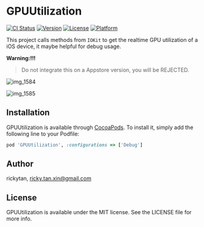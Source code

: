 # GPUUtilization

[![CI Status](https://img.shields.io/travis/rickytan/GPUUtilization.svg?style=flat)](https://travis-ci.org/rickytan/GPUUtilization)
[![Version](https://img.shields.io/cocoapods/v/GPUUtilization.svg?style=flat)](https://cocoapods.org/pods/GPUUtilization)
[![License](https://img.shields.io/cocoapods/l/GPUUtilization.svg?style=flat)](https://cocoapods.org/pods/GPUUtilization)
[![Platform](https://img.shields.io/cocoapods/p/GPUUtilization.svg?style=flat)](https://cocoapods.org/pods/GPUUtilization)

This project calls methods from `IOKit` to get the realtime GPU utilization of a iOS device, it maybe helpful for debug usage.

**Warning:!!!**
> Do not integrate this on a Appstore version, you will be REJECTED.

![img_1584](https://user-images.githubusercontent.com/1250207/45858576-a5d5e980-bd90-11e8-812d-9ee089709900.PNG)

![img_1585](https://user-images.githubusercontent.com/1250207/45858577-a5d5e980-bd90-11e8-8687-e391954acb4a.PNG)

## Installation

GPUUtilization is available through [CocoaPods](https://cocoapods.org). To install
it, simply add the following line to your Podfile:

```ruby
pod 'GPUUtilization', :configurations => ['Debug']
```

## Author

rickytan, ricky.tan.xin@gmail.com

## License

GPUUtilization is available under the MIT license. See the LICENSE file for more info.

